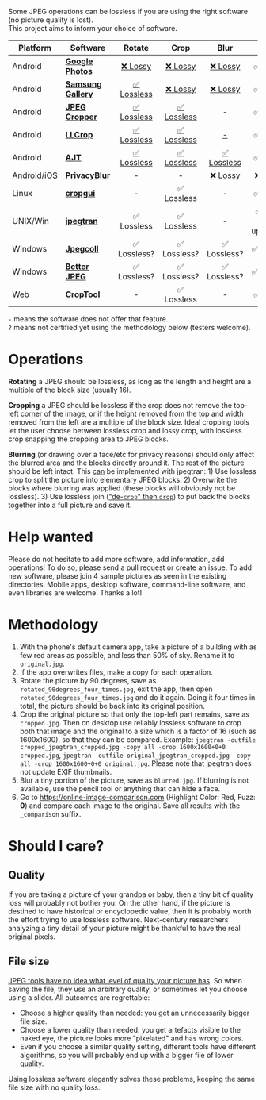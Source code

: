 Some JPEG operations can be lossless if you are using the right software (no picture quality is lost).  
This project aims to inform your choice of software.

| Platform    | Software                                                                                          |  Rotate                                                                                                                                        |  Crop                                                                                                                 |  Blur                                                                                                                  |  EXIF               |
|-------------|---------------------------------------------------------------------------------------------------|:----------------------------------------------------------------------------------------------------------------------------------------------:|:---------------------------------------------------------------------------------------------------------------------:|:----------------------------------------------------------------------------------------------------------------------:|:-------------------:|
| Android     | **[Google Photos](https://play.google.com/store/apps/details?id=com.google.android.apps.photos)** | [❌ Lossy](https://github.com/lossless-jpg/data/blob/main/samples/google-photos/pixel4/rotated_90degrees_four_times_comparison.jpg)            | [❌ Lossy](https://github.com/lossless-jpg/data/blob/main/samples/google-photos/pixel4/cropped_comparison.jpg)         | [❌ Lossy](https://github.com/lossless-jpg/data/blob/main/samples/google-photos/pixel4/privacy_comparison.jpg)         | ✅ Kept             |
| Android     | **[Samsung Gallery](https://play.google.com/store/apps/details?id=com.sec.android.gallery3d)**    | [✅ Lossless](https://github.com/lossless-jpg/data/blob/main/samples/samsung-gallery/samsung_s10e/rotated_90degrees_four_times_comparison.jpg) | [❌ Lossy](https://github.com/lossless-jpg/data/blob/main/samples/samsung-gallery/samsung_s10e/cropped_comparison.jpg) | [❌ Lossy](https://github.com/lossless-jpg/data/blob/main/samples/samsung-gallery/samsung_s10e/privacy_comparison.jpg) | ✅ Kept             |
| Android     | **[JPEG Cropper](https://play.google.com/store/apps/details?id=jp.kame.jpegcropper)**             | [✅ Lossless](https://github.com/lossless-jpg/data/blob/main/samples/JPEG-Cropper/rotated_90degrees_four_times_comparison.jpg)                 | [✅ Lossless](https://github.com/lossless-jpg/data/blob/main/samples/JPEG-Cropper/cropped_comparison.jpg)              | -                                                                                                                      | ✅ Kept             |
| Android     | **[LLCrop](https://f-droid.org/packages/de.k3b.android.lossless_jpg_crop/)**                      | [✅ Lossless](https://github.com/lossless-jpg/data/blob/main/samples/LLCrop/rotated_90degrees_four_times_comparison.jpg)                       | [✅ Lossless](https://github.com/lossless-jpg/data/blob/main/samples/LLCrop/cropped_comparison.jpg)                    | [-](https://github.com/k3b/LosslessJpgCrop/issues/33)                                                                  | ✅ Kept             |
| Android     | **[AJT](https://play.google.com/store/apps/details?id=jp.kame.ajt)**                              | [✅ Lossless](https://github.com/lossless-jpg/data/blob/main/samples/AJT/rotated_90degrees_four_times_comparison.jpg)                          | [✅ Lossless](https://github.com/lossless-jpg/data/blob/main/samples/AJT/cropped_comparison.jpg)                       | [✅ Lossless](https://github.com/lossless-jpg/data/blob/main/samples/AJT/blurred_comparison.jpg)                       | ✅ Kept             |
| Android/iOS | **[PrivacyBlur](https://privacyblur.app)**                                                        | -                                                                                                                                              | -                                                                                                                      | [❌ Lossy](https://github.com/MATHEMA-GmbH/privacyblur/issues/79)                                                      | ❌ Lost             |
| Linux       | **[cropgui](https://github.com/jepler/cropgui)**                                                  | -                                                                                                                                              | ✅ Lossless                                                                                                            | -                                                                                                                      | ✅ Kept             |
| UNIX/Win    | **[jpegtran](https://jpegclub.org/jpegtran/)**                                                    | ✅ Lossless                                                                                                                                    | ✅ Lossless                                                                                                            | -                                                                                                                      | ✅ Not even updated |
| Windows     | **[Jpegcoll](https://sites.google.com/view/jpegcoll/home_en)**                                    | ✅ Lossless?                                                                                                                                   | ✅ Lossless?                                                                                                           | ✅ Lossless?                                                                                                           | ✅ Kept?            |
| Windows     | **[Better JPEG](https://www.betterjpeg.com)**                                                     | ✅ Lossless?                                                                                                                                   | ✅ Lossless?                                                                                                           | ✅ Lossless?                                                                                                           | ✅ Kept?            |
| Web         | **[CropTool](https://croptool.toolforge.org)**                                                    | -                                                                                                                                              | ✅ Lossless                                                                                                            | -                                                                                                                      | ✅ Kept             |

`-` means the software does not offer that feature.  
`?` means not certified yet using the methodology below (testers welcome).

# Operations

**Rotating** a JPEG should be lossless, as long as the length and height are a multiple of the block size (usually 16).

**Cropping** a JPEG should be lossless if the crop does not remove the top-left corner of the image, or if the height removed from the top and width removed from the left are a multiple of the block size.
Ideal cropping tools let the user choose between lossless crop and lossy crop, with lossless crop snapping the cropping area to JPEG blocks.

**Blurring** (or drawing over a face/etc for privacy reasons) should only affect the blurred area and the blocks directly around it. The rest of the picture should be left intact. This [can](https://photo.stackexchange.com/a/71865/1498) be implemented with jpegtran: 1) Use lossless crop to split the picture into elementary JPEG blocks. 2) Overwrite the blocks where blurring was applied (these blocks will obviously not be lossless). 3) Use lossless join (["de-`crop`" then `drop`](https://stackoverflow.com/a/29615714/226958)) to put back the blocks together into a full picture and save it.

# Help wanted

Please do not hesitate to add more software, add information, add operations!
To do so, please send a pull request or create an issue.
To add new software, please join 4 sample pictures as seen in the existing directories.
Mobile apps, desktop software, command-line software, and even libraries are welcome.
Thanks a lot!

# Methodology

1. With the phone's default camera app, take a picture of a building with as few red areas as possible, and less than 50% of sky. Rename it to `original.jpg`.
2. If the app overwrites files, make a copy for each operation.
3. Rotate the picture by 90 degrees, save as `rotated_90degrees_four_times.jpg`, exit the app, then open `rotated_90degrees_four_times.jpg` and do it again. Doing it four times in total, the picture should be back into its original position.
4. Crop the original picture so that only the top-left part remains, save as `cropped.jpg`. Then on desktop use reliably lossless software to crop both that image and the original to a size which is a factor of 16 (such as 1600x1600), so that they can be compared. Example: `jpegtran -outfile cropped_jpegtran_cropped.jpg -copy all -crop 1600x1600+0+0 cropped.jpg`, `jpegtran -outfile original_jpegtran_cropped.jpg -copy all -crop 1600x1600+0+0 original.jpg`. Please note that jpegtran does not update EXIF thumbnails.
5. Blur a tiny portion of the picture, save as `blurred.jpg`. If blurring is not available, use the pencil tool or anything that can hide a face.
6. Go to https://online-image-comparison.com (Highlight Color: Red, Fuzz: **0**) and compare each image to the original. Save all results with the `_comparison` suffix.

# Should I care?

## Quality

If you are taking a picture of your grandpa or baby, then a tiny bit of quality loss will probably not bother you.
On the other hand, if the picture is destined to have historical or encyclopedic value, then it is probably worth the effort trying to use lossless software. Next-century researchers analyzing a tiny detail of your picture might be thankful to have the real original pixels.

## File size

[JPEG tools have no idea what level of quality your picture has](https://photo.stackexchange.com/a/88186/1498). So when saving the file, they use an arbitrary quality, or sometimes let you choose using a slider. All outcomes are regrettable:
- Choose a higher quality than needed: you get an unnecessarily bigger file size.
- Choose a lower quality than needed: you get artefacts visible to the naked eye, the picture looks more "pixelated" and has wrong colors.
- Even if you choose a similar quality setting, different tools have different algorithms, so you will probably end up with a bigger file of lower quality.

Using lossless software elegantly solves these problems, keeping the same file size with no quality loss.
